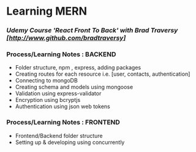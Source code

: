 # **Learning MERN**

### *Udemy Course 'React Front To Back' with Brad Traversy [http://www.github.com/bradtraversy]*

### Process/Learning Notes : BACKEND

  * Folder structure, npm , express, adding packages
  * Creating routes for each resource i.e. [user, contacts, authentication]
  * Connecting to mongoDB 
  * Creating schema and models using mongoose
  * Validation using express-validator 
  * Encryption using bcryptjs
  * Authentication using json web tokens

### Process/Learning Notes : FRONTEND

  * Frontend/Backend folder structure 
  * Setting up & developing using concurrently
